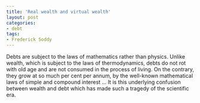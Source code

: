 ```yaml
---
title: 'Real wealth and virtual wealth'
layout: post
categories:
- debt
tags:
- Frederick Soddy
---
```


Debts are subject to the laws of mathematics rather than physics. Unlike wealth, which is subject to the laws of thermodynamics, debts do not rot with old age and are not consumed in the process of living. On the contrary, they grow at so much per cent per annum, by the well-known mathematical laws of simple and compound interest ... It is this underlying confusion between wealth and debt which has made such a tragedy of the scientific era.